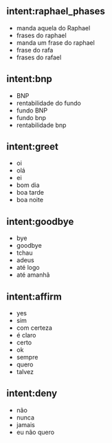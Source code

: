 ## intent:raphael_phases
- manda aquela do Raphael
- frases do raphael
- manda um frase do raphael
- frase do rafa
- frases do rafael

## intent:bnp
- BNP
- rentabilidade do fundo
- fundo BNP
- fundo bnp
- rentabilidade bnp

## intent:greet
- oi
- olá
- ei
- bom dia
- boa tarde
- boa noite

## intent:goodbye
- bye
- goodbye
- tchau
- adeus
- até logo
- até amanhã

## intent:affirm
- yes
- sim 
- com certeza
- é claro
- certo
- ok
- sempre
- quero
- talvez
## intent:deny
- não
- nunca
- jamais
- eu não quero
